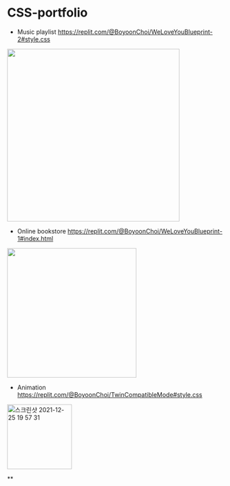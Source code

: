 # CSS-portfolio

* Music playlist
https://replit.com/@BoyoonChoi/WeLoveYouBlueprint-2#style.css

<img src="https://user-images.githubusercontent.com/22133824/147391611-201d7274-462e-4e8e-a2e5-9eb262956b9f.png" height=400px />

* Online bookstore
https://replit.com/@BoyoonChoi/WeLoveYouBlueprint-1#index.html
<img src="https://user-images.githubusercontent.com/22133824/147391646-bf4f0a99-feb0-41e8-9bb4-a441e75c43f9.png" width=300px />

* Animation
https://replit.com/@BoyoonChoi/TwinCompatibleMode#style.css
<img width="150" alt="스크린샷 2021-12-25 19 57 31" src="https://user-images.githubusercontent.com/22133824/147391768-b58605f2-6030-4dd6-8f13-f6bbdfe6c419.png">

**
